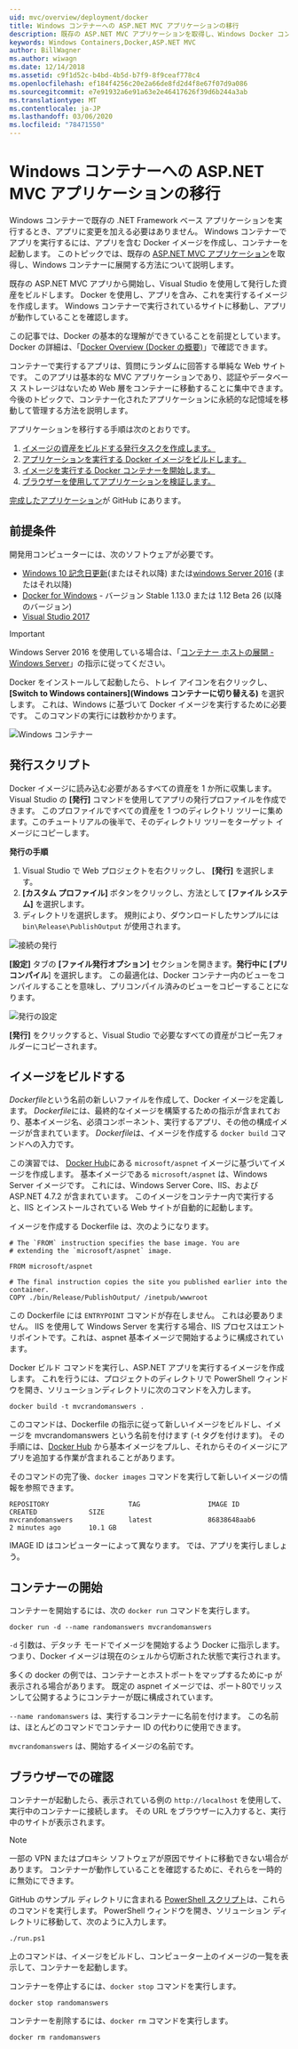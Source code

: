 ```yaml
---
uid: mvc/overview/deployment/docker
title: Windows コンテナーへの ASP.NET MVC アプリケーションの移行
description: 既存の ASP.NET MVC アプリケーションを取得し、Windows Docker コンテナーで実行する方法について説明します。
keywords: Windows Containers,Docker,ASP.NET MVC
author: BillWagner
ms.author: wiwagn
ms.date: 12/14/2018
ms.assetid: c9f1d52c-b4bd-4b5d-b7f9-8f9ceaf778c4
ms.openlocfilehash: ef184f4256c20e2a66de8fd2d4f8e67f07d9a086
ms.sourcegitcommit: e7e91932a6e91a63e2e46417626f39d6b244a3ab
ms.translationtype: MT
ms.contentlocale: ja-JP
ms.lasthandoff: 03/06/2020
ms.locfileid: "78471550"
---
```

# <a name="migrating-aspnet-mvc-applications-to-windows-containers"></a>Windows コンテナーへの ASP.NET MVC アプリケーションの移行

Windows コンテナーで既存の .NET Framework ベース アプリケーションを実行するとき、アプリに変更を加える必要はありません。 Windows コンテナーでアプリを実行するには、アプリを含む Docker イメージを作成し、コンテナーを起動します。 このトピックでは、既存の [ASP.NET MVC アプリケーション](http://www.asp.net/mvc)を取得し、Windows コンテナーに展開する方法について説明します。

既存の ASP.NET MVC アプリから開始し、Visual Studio を使用して発行した資産をビルドします。 Docker を使用し、アプリを含み、これを実行するイメージを作成します。 Windows コンテナーで実行されているサイトに移動し、アプリが動作していることを確認します。

この記事では、Docker の基本的な理解ができていることを前提としています。 Docker の詳細は、「[Docker Overview (Docker の概要)](https://docs.docker.com/engine/understanding-docker/)」で確認できます。

コンテナーで実行するアプリは、質問にランダムに回答する単純な Web サイトです。 このアプリは基本的な MVC アプリケーションであり、認証やデータベース ストレージはないため Web 層をコンテナーに移動することに集中できます。 今後のトピックで、コンテナー化されたアプリケーションに永続的な記憶域を移動して管理する方法を説明します。

アプリケーションを移行する手順は次のとおりです。

1. [イメージの資産をビルドする発行タスクを作成します。](#publish-script)
1. [アプリケーションを実行する Docker イメージをビルドします。](#build-the-image)
1. [イメージを実行する Docker コンテナーを開始します。](#start-a-container)
1. [ブラウザーを使用してアプリケーションを検証します。](#verify-in-the-browser)

[完成したアプリケーション](https://github.com/dotnet/samples/tree/master/framework/docker/MVCRandomAnswerGenerator)が GitHub にあります。

## <a name="prerequisites"></a>前提条件

開発用コンピューターには、次のソフトウェアが必要です。

- [Windows 10 記念日更新](https://www.microsoft.com/software-download/windows10/)(またはそれ以降) または[windows Server 2016](https://www.microsoft.com/cloud-platform/windows-server) (またはそれ以降)
- [Docker for Windows](https://docs.docker.com/docker-for-windows/) - バージョン Stable 1.13.0 または 1.12 Beta 26 (以降のバージョン)
- [Visual Studio 2017](https://visualstudio.microsoft.com/downloads/?utm_medium=microsoft&utm_source=docs.microsoft.com&utm_campaign=button+cta&utm_content=download+vs2017)

> [!IMPORTANT]
> Windows Server 2016 を使用している場合は、「[コンテナー ホストの展開 - Windows Server](https://msdn.microsoft.com/virtualization/windowscontainers/deployment/deployment)」の指示に従ってください。

Docker をインストールして起動したら、トレイ アイコンを右クリックし、 **[Switch to Windows containers]\(Windows コンテナーに切り替える\)** を選択します。 これは、Windows に基づいて Docker イメージを実行するために必要です。 このコマンドの実行には数秒かかります。

![Windows コンテナー][windows-container]

## <a name="publish-script"></a>発行スクリプト

Docker イメージに読み込む必要があるすべての資産を 1 か所に収集します。 Visual Studio の **[発行]** コマンドを使用してアプリの発行プロファイルを作成できます。 このプロファイルですべての資産を 1 つのディレクトリ ツリーに集めます。このチュートリアルの後半で、そのディレクトリ ツリーをターゲット イメージにコピーします。

**発行の手順**

1. Visual Studio で Web プロジェクトを右クリックし、 **[発行]** を選択します。
1. **[カスタム プロファイル]** ボタンをクリックし、方法として **[ファイル システム]** を選択します。
1. ディレクトリを選択します。 規則により、ダウンロードしたサンプルには `bin\Release\PublishOutput` が使用されます。

![接続の発行][publish-connection]

**[設定]** タブの **[ファイル発行オプション]** セクションを開きます。**発行中に [プリコンパイル**] を選択します。 この最適化は、Docker コンテナー内のビューをコンパイルすることを意味し、プリコンパイル済みのビューをコピーすることになります。

![発行の設定][publish-settings]

**[発行]** をクリックすると、Visual Studio で必要なすべての資産がコピー先フォルダーにコピーされます。

## <a name="build-the-image"></a>イメージをビルドする

*Dockerfile*という名前の新しいファイルを作成して、Docker イメージを定義します。 *Dockerfile*には、最終的なイメージを構築するための指示が含まれており、基本イメージ名、必須コンポーネント、実行するアプリ、その他の構成イメージが含まれています。 *Dockerfile*は、イメージを作成する `docker build` コマンドへの入力です。

この演習では、 [Docker Hub](https://hub.docker.com/r/microsoft/aspnet/)にある `microsoft/aspnet` イメージに基づいてイメージを作成します。
基本イメージである `microsoft/aspnet` は、Windows Server イメージです。 これには、Windows Server Core、IIS、および ASP.NET 4.7.2 が含まれています。 このイメージをコンテナー内で実行すると、IIS とインストールされている Web サイトが自動的に起動します。

イメージを作成する Dockerfile は、次のようになります。

```console
# The `FROM` instruction specifies the base image. You are
# extending the `microsoft/aspnet` image.

FROM microsoft/aspnet

# The final instruction copies the site you published earlier into the container.
COPY ./bin/Release/PublishOutput/ /inetpub/wwwroot
```

この Dockerfile には `ENTRYPOINT` コマンドが存在しません。 これは必要ありません。 IIS を使用して Windows Server を実行する場合、IIS プロセスはエントリポイントです。これは、aspnet 基本イメージで開始するように構成されています。

Docker ビルド コマンドを実行し、ASP.NET アプリを実行するイメージを作成します。 これを行うには、プロジェクトのディレクトリで PowerShell ウィンドウを開き、ソリューションディレクトリに次のコマンドを入力します。

```console
docker build -t mvcrandomanswers .
```

このコマンドは、Dockerfile の指示に従って新しいイメージをビルドし、イメージを mvcrandomanswers という名前を付けます (-t タグを付けます)。 その手順には、[Docker Hub](http://hub.docker.com) から基本イメージをプルし、それからそのイメージにアプリを追加する作業が含まれることがあります。

そのコマンドの完了後、`docker images` コマンドを実行して新しいイメージの情報を参照できます。

```console
REPOSITORY                    TAG                 IMAGE ID            CREATED             SIZE
mvcrandomanswers              latest              86838648aab6        2 minutes ago       10.1 GB
```

IMAGE ID はコンピューターによって異なります。 では、アプリを実行しましょう。

## <a name="start-a-container"></a>コンテナーの開始

コンテナーを開始するには、次の `docker run` コマンドを実行します。

```console
docker run -d --name randomanswers mvcrandomanswers
```

`-d` 引数は、デタッチ モードでイメージを開始するよう Docker に指示します。 つまり、Docker イメージは現在のシェルから切断された状態で実行されます。

多くの docker の例では、コンテナーとホストポートをマップするために-p が表示される場合があります。 既定の aspnet イメージでは、ポート80でリッスンして公開するようにコンテナーが既に構成されています。

`--name randomanswers` は、実行するコンテナーに名前を付けます。 この名前は、ほとんどのコマンドでコンテナー ID の代わりに使用できます。

`mvcrandomanswers` は、開始するイメージの名前です。

## <a name="verify-in-the-browser"></a>ブラウザーでの確認

コンテナーが起動したら、表示されている例の `http://localhost` を使用して、実行中のコンテナーに接続します。 その URL をブラウザーに入力すると、実行中のサイトが表示されます。

> [!NOTE]
> 一部の VPN またはプロキシ ソフトウェアが原因でサイトに移動できない場合があります。
> コンテナーが動作していることを確認するために、それらを一時的に無効にできます。

GitHub のサンプル ディレクトリに含まれる [PowerShell スクリプト](https://github.com/dotnet/samples/blob/master/framework/docker/MVCRandomAnswerGenerator/run.ps1)は、これらのコマンドを実行します。 PowerShell ウィンドウを開き、ソリューション ディレクトリに移動して、次のように入力します。

```console
./run.ps1
```

上のコマンドは、イメージをビルドし、コンピューター上のイメージの一覧を表示して、コンテナーを起動します。

コンテナーを停止するには、`docker stop` コマンドを実行します。

```console
docker stop randomanswers
```

コンテナーを削除するには、`docker rm` コマンドを実行します。

```console
docker rm randomanswers
```

[windows-container]: media/aspnetmvc/SwitchContainer.png "Windows コンテナーへの切り替え"
[publish-connection]: media/aspnetmvc/PublishConnection.png "ファイル システムへの発行"
[publish-settings]: media/aspnetmvc/PublishSettings.png "発行の設定"

